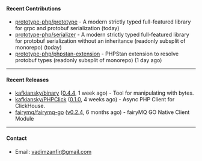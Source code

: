 #### Recent Contributions

- [prototype-php/prototype](https://github.com/prototype-php/prototype) - A modern strictly typed full-featured library for grpc and protobuf serialization (today)
- [prototype-php/serializer](https://github.com/prototype-php/serializer) - A modern strictly typed full-featured library for protobuf serialization without an inheritance (readonly subsplit of monorepo) (today)
- [prototype-php/phpstan-extension](https://github.com/prototype-php/phpstan-extension) - PHPStan extension to resolve protobuf types (readonly subsplit of monorepo) (1 day ago)

---

#### Recent Releases

- [kafkiansky/binary](https://github.com/kafkiansky/binary) ([0.4.4](https://github.com/kafkiansky/binary/releases/tag/0.4.4), 1 week ago) - Tool for manipulating with bytes.
- [kafkiansky/PHPClick](https://github.com/kafkiansky/PHPClick) ([0.1.0](https://github.com/kafkiansky/PHPClick/releases/tag/0.1.0), 4 weeks ago) - Async PHP Client for ClickHouse.
- [fairymq/fairymq-go](https://github.com/fairymq/fairymq-go) ([v0.2.4](https://github.com/fairymq/fairymq-go/releases/tag/v0.2.4), 6 months ago) - fairyMQ GO Native Client Module

---

#### Contact

- Email: [vadimzanfir@gmail.com](mailto://vadimzanfir@gmail.com)
